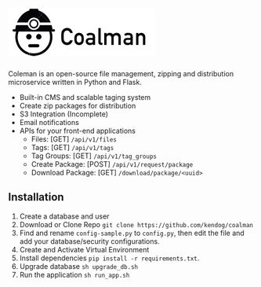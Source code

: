 ![Coalman](https://github.com/kendog/coalman/blob/master/app/static/images/logo-medium.png)
=========

Coleman is an open-source file management, zipping and distribution microservice written in Python and Flask.

* Built-in CMS and scalable taging system
* Create zip packages for distribution
* S3 Integration (Incomplete)
* Email notifications
* APIs for your front-end applications
  * Files: [GET] `/api/v1/files`
  * Tags: [GET] `/api/v1/tags`
  * Tag Groups: [GET] `/api/v1/tag_groups`
  * Create Package: [POST] `/api/v1/request/package`
  * Download Package: [GET] `/download/package/<uuid>`

Installation
------------
1. Create a database and user
2. Download or Clone Repo `git clone https://github.com/kendog/coalman`
3. Find and rename `config-sample.py` to `config.py`, then edit the file and add your database/security configurations.
4. Create and Activate Virtual Environment
5. Install dependencies `pip install -r requirements.txt`.
6. Upgrade database `sh upgrade_db.sh`
7. Run the application `sh run_app.sh`

